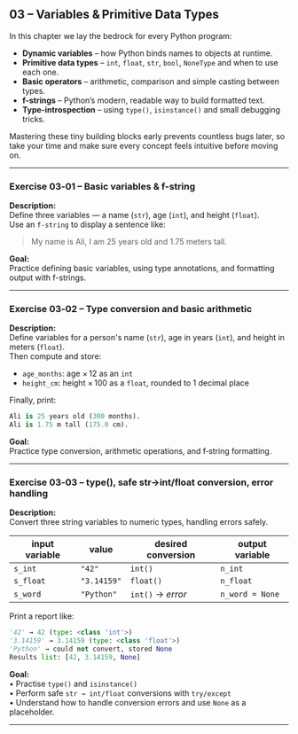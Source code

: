 ## 03 – Variables & Primitive Data Types

In this chapter we lay the bedrock for every Python program:

* **Dynamic variables** – how Python binds names to objects at runtime.
* **Primitive data types** – `int`, `float`, `str`, `bool`, `NoneType` and when to use each one.
* **Basic operators** – arithmetic, comparison and simple casting between types.
* **f‑strings** – Python’s modern, readable way to build formatted text.
* **Type‑introspection** – using `type()`, `isinstance()` and small debugging tricks.

Mastering these tiny building blocks early prevents countless bugs later, so take your time and make sure every concept feels intuitive before moving on.

---
### Exercise 03‑01 – Basic variables & f-string

**Description:**  
Define three variables — a name (`str`), age (`int`), and height (`float`).  
Use an `f-string` to display a sentence like:  
> My name is Ali, I am 25 years old and 1.75 meters tall.

**Goal:**  
Practice defining basic variables, using type annotations, and formatting output with f-strings.

---
### Exercise 03‑02 – Type conversion and basic arithmetic

**Description:**  
Define variables for a person's name (`str`), age in years (`int`), and height in meters (`float`).  
Then compute and store:

- `age_months`: age × 12 as an `int`
- `height_cm`: height × 100 as a `float`, rounded to 1 decimal place

Finally, print:
```python
Ali is 25 years old (300 months).
Ali is 1.75 m tall (175.0 cm).
```

**Goal:**  
Practice type conversion, arithmetic operations, and f‑string formatting.

---
### Exercise 03‑03 – type(), safe str→int/float conversion, error handling

**Description:**  
Convert three string variables to numeric types, handling errors safely.

| input variable | value      | desired conversion | output variable |
|----------------|------------|--------------------|-----------------|
| `s_int`        | `"42"`     | `int()`            | `n_int`         |
| `s_float`      | `"3.14159"`| `float()`          | `n_float`       |
| `s_word`       | `"Python"` | `int()` → *error*  | `n_word = None` |

Print a report like:

```python
'42' → 42 (type: <class 'int'>)
'3.14159' → 3.14159 (type: <class 'float'>)
'Python' → could not convert, stored None
Results list: [42, 3.14159, None]
```

**Goal:**  
• Practise `type()` and `isinstance()`  
• Perform safe `str → int/float` conversions with `try/except`  
• Understand how to handle conversion errors and use `None` as a placeholder.

---
